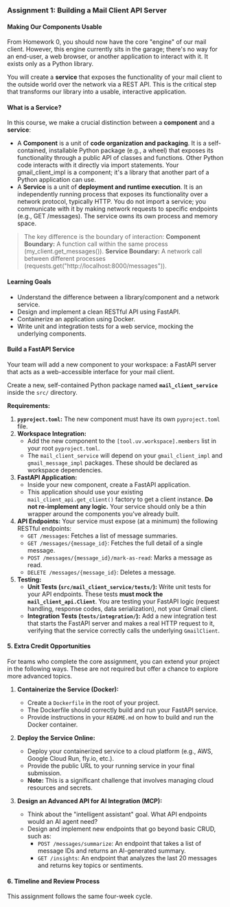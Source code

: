 ### Assignment 1: Building a Mail Client API Server

#### Making Our Components Usable

From Homework 0, you should now have the core "engine" of our mail client. However, this engine currently sits in the garage; there's no way for an end-user, a web browser, or another application to interact with it. It exists only as a Python library.

You will create a **service** that exposes the functionality of your mail client to the outside world over the network via a REST API. This is the critical step that transforms our library into a usable, interactive application.

#### What is a Service?

In this course, we make a crucial distinction between a **component** and a **service**:

- A **Component** is a unit of **code organization and packaging**. It is a self-contained, installable Python package (e.g., a wheel) that exposes its functionality through a public API of classes and functions. Other Python code interacts with it directly via import statements. Your gmail_client_impl is a component; it's a library that another part of a Python application can use.
- A **Service** is a unit of **deployment and runtime execution**. It is an independently running process that exposes its functionality over a network protocol, typically HTTP. You do not import a service; you communicate with it by making network requests to specific endpoints (e.g., GET /messages). The service owns its own process and memory space.

> The key difference is the boundary of interaction:
> **Component Boundary:** A function call within the same process (my_client.get_messages()).
> **Service Boundary:** A network call between different processes (requests.get("http://localhost:8000/messages")).

#### Learning Goals

*   Understand the difference between a library/component and a network service.
*   Design and implement a clean RESTful API using FastAPI.
*   Containerize an application using Docker.
*   Write unit and integration tests for a web service, mocking the underlying components.

#### Build a FastAPI Service

Your team will add a new component to your workspace: a FastAPI server that acts as a web-accessible interface for your mail client.

Create a new, self-contained Python package named **`mail_client_service`** inside the `src/` directory.

**Requirements:**

1.  **`pyproject.toml`:** The new component must have its own `pyproject.toml` file.
2.  **Workspace Integration:**
    *   Add the new component to the `[tool.uv.workspace].members` list in your root `pyproject.toml`.
    *   The `mail_client_service` will depend on your `gmail_client_impl` and `gmail_message_impl` packages. These should be declared as workspace dependencies.
3.  **FastAPI Application:**
    *   Inside your new component, create a FastAPI application.
    *   This application should use your existing `mail_client_api.get_client()` factory to get a client instance. **Do not re-implement any logic.** Your service should only be a thin wrapper around the components you've already built.
4.  **API Endpoints:** Your service must expose (at a minimum) the following RESTful endpoints:
    *   `GET /messages`: Fetches a list of message summaries.
    *   `GET /messages/{message_id}`: Fetches the full detail of a single message.
    *   `POST /messages/{message_id}/mark-as-read`: Marks a message as read.
    *   `DELETE /messages/{message_id}`: Deletes a message.
5.  **Testing:**
    *   **Unit Tests (`src/mail_client_service/tests/`):** Write unit tests for your API endpoints. These tests **must mock the `mail_client_api.Client`**. You are testing your FastAPI logic (request handling, response codes, data serialization), not your Gmail client.
    *   **Integration Tests (`tests/integration/`):** Add a new integration test that starts the FastAPI server and makes a real HTTP request to it, verifying that the service correctly calls the underlying `GmailClient`.

#### 5. Extra Credit Opportunities

For teams who complete the core assignment, you can extend your project in the following ways. These are not required but offer a chance to explore more advanced topics.

1.  **Containerize the Service (Docker):**
    *   Create a `Dockerfile` in the root of your project.
    *   The Dockerfile should correctly build and run your FastAPI service.
    *   Provide instructions in your `README.md` on how to build and run the Docker container.

2.  **Deploy the Service Online:**
    *   Deploy your containerized service to a cloud platform (e.g., AWS, Google Cloud Run, fly.io, etc.).
    *   Provide the public URL to your running service in your final submission.
    *   **Note:** This is a significant challenge that involves managing cloud resources and secrets.

3.  **Design an Advanced API for AI Integration (MCP):**
    *   Think about the "intelligent assistant" goal. What API endpoints would an AI agent need?
    *   Design and implement new endpoints that go beyond basic CRUD, such as:
        *   `POST /messages/summarize`: An endpoint that takes a list of message IDs and returns an AI-generated summary.
        *   `GET /insights`: An endpoint that analyzes the last 20 messages and returns key topics or sentiments.


#### **6. Timeline and Review Process**

This assignment follows the same four-week cycle.